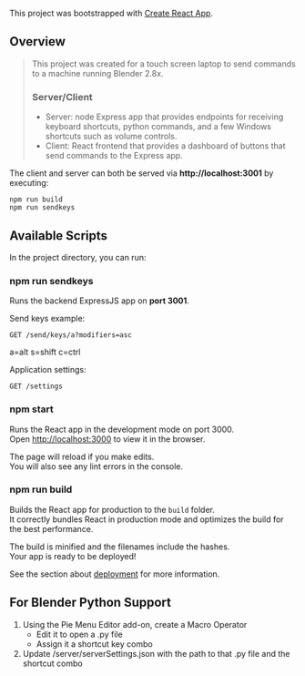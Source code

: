 This project was bootstrapped with [Create React App](https://github.com/facebook/create-react-app).

## Overview
> This project was created for a touch screen laptop to send commands to a machine running Blender 2.8x.
>
> ### Server/Client
> * Server: node Express app that provides endpoints for receiving keyboard shortcuts, python commands, and a few Windows shortcuts such as volume controls.
> * Client: React frontend that provides a dashboard of buttons that send commands to the Express app.

The client and server can both be served via __http://localhost:3001__ by executing: 
```
npm run build
npm run sendkeys
```

## Available Scripts

In the project directory, you can run:

### npm run sendkeys

Runs the backend ExpressJS app on __port 3001__.

Send keys example:
```
GET /send/keys/a?modifiers=asc
```

a=alt
s=shift
c=ctrl

Application settings:
```
GET /settings
```

### npm start

Runs the React app in the development mode on port 3000.<br />
Open [http://localhost:3000](http://localhost:3000) to view it in the browser.

The page will reload if you make edits.<br />
You will also see any lint errors in the console.

### npm run build

Builds the React app for production to the `build` folder.<br />
It correctly bundles React in production mode and optimizes the build for the best performance.

The build is minified and the filenames include the hashes.<br />
Your app is ready to be deployed!

See the section about [deployment](https://facebook.github.io/create-react-app/docs/deployment) for more information.

## For Blender Python Support
1. Using the Pie Menu Editor add-on, create a Macro Operator
    * Edit it to open a .py file
    * Assign it a shortcut key combo
2. Update /server/serverSettings.json with the path to that .py file and the shortcut combo
